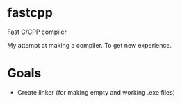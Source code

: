 # fastcpp
Fast C/CPP compiler

My attempt at making a compiler. To get new experience.

# Goals

* Create linker (for making empty and working .exe files)